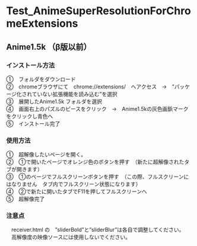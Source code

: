 # Test_AnimeSuperResolutionForChromeExtensions

## Anime1.5k （β版以前）

### インストール方法

①　フォルダをダウンロード <br>
②　chromeブラウザにて　chrome://extensions/　へアクセス　→　”パッケージ化されていない拡張機能を読み込む”を選択 <br>
③　展開したAnime1.5k フォルダを選択　 <br>
④　画面右上のパズルのピースをクリック　→　Anime1.5kの灰色画鋲マークをクリックし青色へ <br>
⑤　インストール完了 <br>


### 使用方法 <br>

①　超解像したいページを開く。 <br>
②　①で開いたページでオレンジ色のボタンを押す　（新たに超解像されたタブが開きます） <br>
③　①のページでフルスクリーンボタンを押す　（この際、フルスクリーンにはなりません　タブ内でフルスクリーン状態になります） <br>
④　②で新たに開いたタブでF11を押してフルスクリーンへ <br>
⑤　超解像完了 <br>


### 注意点 <br>

　receiver.html の　”sliderBold”と”sliderBlur”は各自で調整してください。 <br>
　高解像度の映像ソースには使用しないでください。 <br>

